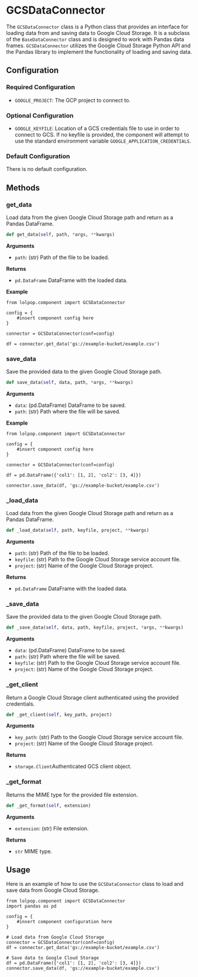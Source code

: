 # GCSDataConnector

The `GCSDataConnector` class is a Python class that provides an interface for loading data from and saving data to Google Cloud Storage. It is a subclass of the `BaseDataConnector` class and is designed to work with Pandas data frames. `GCSDataConnector` utilizes the Google Cloud Storage Python API and the Pandas library to implement the functionality of loading and saving data.

## Configuration

### Required Configuration

- `GOOGLE_PROJECT`: The GCP project to connect to. 

### Optional Configuration 

- `GOOGLE_KEYFILE`: Location of a GCS credentials file to use in order to connect to GCS. If no keyfile is provided, the component will attempt to use the standard environment variable `GOOGLE_APPLICATION_CREDENTIALS`. 

### Default Configuration 
There is no default configuration. 

## Methods

### get_data

Load data from the given Google Cloud Storage path and return as a Pandas DataFrame.

```python
def get_data(self, path, *args, **kwargs)
```
**Arguments**

- `path`: (str) Path of the file to be loaded.

**Returns**

- `pd.DataFrame` DataFrame with the loaded data.

**Example**
```
from lolpop.component import GCSDataConnector

config = {
    #insert component config here
}

connector = GCSDataConnector(conf=config)

df = connector.get_data('gs://example-bucket/example.csv')
```

###  save_data 

Save the provided data to the given Google Cloud Storage path.

```python 
def save_data(self, data, path, *args, **kwargs)
```

**Arguments**

- `data`: (pd.DataFrame) DataFrame to be saved.
- `path`: (str) Path where the file will be saved.


**Example**
```
from lolpop.component import GCSDataConnector 

config = {
    #insert component config here 
}

connector = GCSDataConnector(conf=config)

df = pd.DataFrame({'col1': [1, 2], 'col2': [3, 4]})

connector.save_data(df, 'gs://example-bucket/example.csv')
```

### _load_data
Load data from the given Google Cloud Storage path and return as a Pandas DataFrame.

```python 
def _load_data(self, path, keyfile, project, **kwargs)
```

**Arguments**

- `path`: (str) Path of the file to be loaded.
- `keyfile`: (str) Path to the Google Cloud Storage service account file.
- `project`: (str) Name of the Google Cloud Storage project.

**Returns**

- `pd.DataFrame` DataFrame with the loaded data.

### _save_data 
Save the provided data to the given Google Cloud Storage path.

```python 
def _save_data(self, data, path, keyfile, project, *args, **kwargs)
```

**Arguments**

- `data`: (pd.DataFrame) DataFrame to be saved.
- `path`: (str) Path where the file will be saved.
- `keyfile`: (str) Path to the Google Cloud Storage service account file.
- `project`: (str) Name of the Google Cloud Storage project.

### _get_client 
Return a Google Cloud Storage client authenticated using the provided credentials.

```python 
def _get_client(self, key_path, project)
```
**Arguments**

- `key_path`: (str) Path to the Google Cloud Storage service account file.
- `project`: (str) Name of the Google Cloud Storage project.

**Returns**

- `storage.Client`Authenticated GCS client object.

### _get_format 

Returns the MIME type for the provided file extension.

```python
def _get_format(self, extension)
```

**Arguments**

- `extension`: (str) File extension.

**Returns**

- `str` MIME type.

## Usage

Here is an example of how to use the `GCSDataConnector` class to load and save data from Google Cloud Storage.

```
from lolpop.component import GCSDataConnector
import pandas as pd

config = {
    #insert component configuration here
}

# Load data from Google Cloud Storage
connector = GCSDataConnector(conf=config)
df = connector.get_data('gs://example-bucket/example.csv')

# Save data to Google Cloud Storage
df = pd.DataFrame({'col1': [1, 2], 'col2': [3, 4]})
connector.save_data(df, 'gs://example-bucket/example.csv')
```
